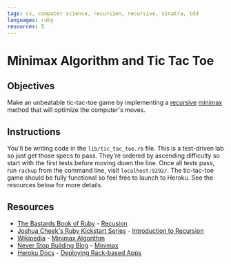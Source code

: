 ```yaml
---
tags: cs, computer science, recursion, recursive, sinatra, tdd
languages: ruby
resources: 5
---
```


# Minimax Algorithm and Tic Tac Toe

## Objectives
Make an unbeatable tic-tac-toe game by implementing a [recursive](http://ruby.bastardsbook.com/chapters/recursion/) [minimax](http://www.neverstopbuilding.com/minimax) method that will optimize the computer's moves.

## Instructions
You'll be writing code in the `lib/tic_tac_toe.rb` file. This is a test-driven lab so just get those specs to pass. They're ordered by ascending difficulty so start with the first tests before moving down the line. Once all tests pass, run `rackup` from the command line, visit `localhost:9292/`. The tic-tac-toe game should be fully functional so feel free to launch to Heroku. See the resources below for more details.

## Resources
* [The Bastards Book of Ruby](http://ruby.bastardsbook.com/) - [Recusion](http://ruby.bastardsbook.com/chapters/recursion/)
* [Joshua Cheek's Ruby Kickstart Series](http://vimeo.com/user3374111) - [Introduction to Recursion](http://vimeo.com/24716767)
* [Wikipedia](http://en.wikipedia.org/) - [Minimax Algorithm](http://en.wikipedia.org/wiki/Minimax)
* [Never Stop Building Blog](http://www.neverstopbuilding.com/) - [Minimax](http://www.neverstopbuilding.com/minimax)
* [Heroku Docs](https://devcenter.heroku.com/) - [Deploying Rack-based Apps](https://devcenter.heroku.com/articles/rack)
